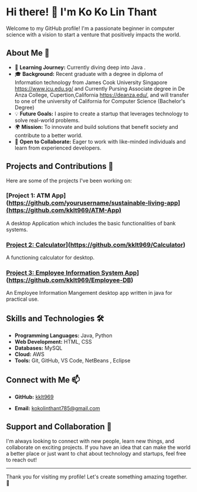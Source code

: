 # Hi there! 👋 I'm Ko Ko Lin Thant

Welcome to my GitHub profile! I'm a passionate beginner in computer science with a vision to start a venture that positively impacts the world.

## About Me 🚀

- 🌱 **Learning Journey:** Currently diving deep into Java .
- 🎓 **Background:** Recent graduate with a degree in diploma of Information technology from James Cook University Singapore https://www.jcu.edu.sg/ and Currently Pursing Associate degree in De Anza College, Cupertion,California https://deanza.edu/, and                       will transfer to one of the university of California for Computer Science (Bachelor's Degree)
- 💡 **Future Goals:** I aspire to create a startup that leverages technology to solve real-world problems.
- 🌍 **Mission:** To innovate and build solutions that benefit society and contribute to a better world.
- 🤝 **Open to Collaborate:** Eager to work with like-minded individuals and learn from experienced developers.

## Projects and Contributions 🌟

Here are some of the projects I've been working on:

### [Project 1: ATM App](https://github.com/yourusername/sustainable-living-app](https://github.com/kklt969/ATM-App)
A desktop Application which includes the basic functionalities of bank systems.

### [Project 2: Calculator](https://github.com/yourusername/health-tracker)](https://github.com/kklt969/Calculator)
A functioning calculator for desktop.

### [Project 3: Employee Information System App](https://github.com/yourusername/educational-platform)](https://github.com/kklt969/Employee-DB)
An Employee Information Mangement desktop app written in java for practical use.

## Skills and Technologies 🛠️

- **Programming Languages:** Java, Python
- **Web Development:** HTML, CSS
- **Databases:** MySQL
- **Cloud:** AWS
- **Tools:** Git, GitHub, VS Code, NetBeans , Eclipse

## Connect with Me 📫

- **GitHub:** [kklt969](https://github.com/kklt969)

- **Email:** kokolinthant785@gmail.com

## Support and Collaboration 💬

I'm always looking to connect with new people, learn new things, and collaborate on exciting projects. If you have an idea that can make the world a better place or just want to chat about technology and startups, feel free to reach out!

---

Thank you for visiting my profile! Let's create something amazing together. 🚀


<!---
kklt969/kklt969 is a ✨ special ✨ repository because its `README.md` (this file) appears on your GitHub profile.
You can click the Preview link to take a look at your changes.
--->
